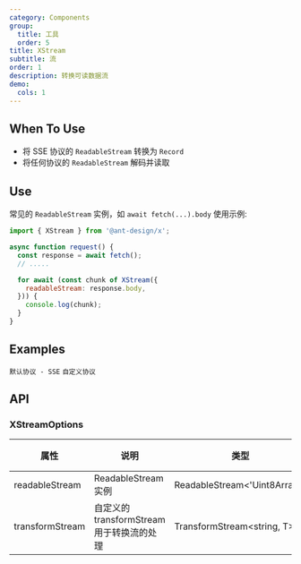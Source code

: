 ```yaml
---
category: Components
group:
  title: 工具
  order: 5
title: XStream
subtitle: 流
order: 1
description: 转换可读数据流
demo:
  cols: 1
---
```


## When To Use

- 将 SSE 协议的 `ReadableStream` 转换为 `Record`
- 将任何协议的 `ReadableStream` 解码并读取

## Use

常见的 `ReadableStream` 实例，如 `await fetch(...).body` 使用示例:

```js
import { XStream } from '@ant-design/x';

async function request() {
  const response = await fetch();
  // .....

  for await (const chunk of XStream({
    readableStream: response.body,
  })) {
    console.log(chunk);
  }
}
```

## Examples

<code src="./demo/default-protocol.tsx">默认协议 - SSE</code> <code src="./demo/custom-protocol.tsx">自定义协议</code>

## API

### XStreamOptions

| 属性 | 说明 | 类型 | 默认值 | 版本 |
| --- | --- | --- | --- | --- |
| readableStream | ReadableStream 实例 | ReadableStream<'Uint8Array'> | - | - |
| transformStream | 自定义的 transformStream 用于转换流的处理 | TransformStream<string, T> | sseTransformStream | - |
